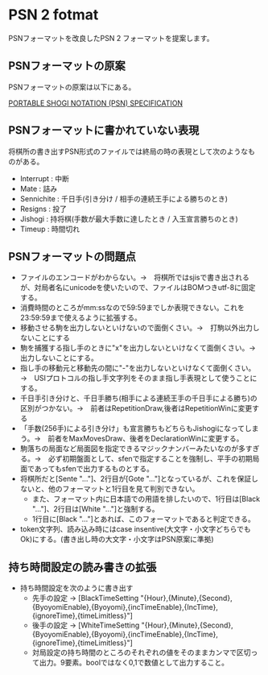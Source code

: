 ﻿
# PSN 2 fotmat

PSNフォーマットを改良したPSN 2 フォーマットを提案します。

## PSNフォーマットの原案

PSNフォーマットの原案は以下にある。

[PORTABLE SHOGI NOTATION (PSN) SPECIFICATION](http://genedavis.com/articles/2014/05/09/psn/)

## PSNフォーマットに書かれていない表現

将棋所の書き出すPSN形式のファイルでは終局の時の表現として次のようなものがある。

- Interrupt : 中断
- Mate : 詰み
- Sennichite : 千日手(引き分け / 相手の連続王手による勝ちのとき)
- Resigns : 投了
- Jishogi : 持将棋(手数が最大手数に達したとき / 入玉宣言勝ちのとき)
- Timeup : 時間切れ


## PSNフォーマットの問題点

- ファイルのエンコードがわからない。→　将棋所ではsjisで書き出されるが、対局者名にunicodeを使いたいので、ファイルはBOMつきutf-8に固定する。
- 消費時間のところがmm:ssなので59:59までしか表現できない。これを23:59:59まで使えるように拡張する。
- 移動させる駒を出力しないといけないので面倒くさい。→　打駒以外出力しないことにする
- 駒を捕獲する指し手のときに"x"を出力しないといけなくて面倒くさい。→　出力しないことにする。
- 指し手の移動元と移動先の間に"-"を出力しないといけなくて面倒くさい。→　USIプロトコルの指し手文字列をそのまま指し手表現として使うことにする。
- 千日手引き分けと、千日手勝ち(相手による連続王手の千日手による勝ち)の区別がつかない。→　前者はRepetitionDraw,後者はRepetitionWinに変更する
- 「手数(256手)による引き分け」も宣言勝ちもどちらもJishogiになってしまう。→　前者をMaxMovesDraw、後者をDeclarationWinに変更する。
- 駒落ちの局面など局面図を指定できるマジックナンバーみたいなのが多すぎる。→　必ず初期盤面として、sfenで指定することを強制し、平手の初期局面であってもsfenで出力するものとする。
- 将棋所だと[Sente "..."]、2行目が[Gote "..."]となっているが、これを保証しないと、他のフォーマットと1行目を見て判別できない。
	- また、フォーマット内に日本語での用語を排したいので、1行目は[Black "..."]、2行目は[White "..."]と強制する。
	- 1行目に[Black "..."]とあれば、このフォーマットであると判定できる。
- token文字列、読み込み時にはcase insentive(大文字・小文字どちらでもOk)にする。(書き出し時の大文字・小文字はPSN原案に準拠)

## 持ち時間設定の読み書きの拡張

- 持ち時間設定を次のように書き出す
	- 先手の設定 → [BlackTimeSetting "{Hour},{Minute},{Second},{ByoyomiEnable},{Byoyomi},{incTimeEnable},{IncTime},{ignoreTime},{timeLimitless}"]
	- 後手の設定 → [WhiteTimeSetting "{Hour},{Minute},{Second},{ByoyomiEnable},{Byoyomi},{incTimeEnable},{IncTime},{ignoreTime},{timeLimitless}"]
	- 対局設定の持ち時間のところのそれぞれの値をそのままカンマで区切って出力。9要素。boolではなく0,1で数値として出力すること。

